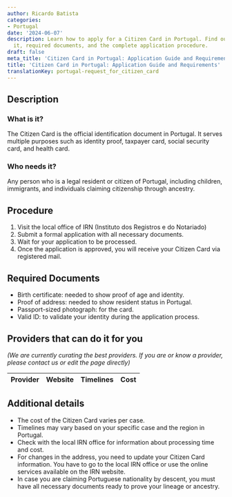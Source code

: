 ```yaml
---
author: Ricardo Batista
categories:
- Portugal
date: '2024-06-07'
description: Learn how to apply for a Citizen Card in Portugal. Find out who needs
  it, required documents, and the complete application procedure.
draft: false
meta_title: 'Citizen Card in Portugal: Application Guide and Requirements'
title: 'Citizen Card in Portugal: Application Guide and Requirements'
translationKey: portugal-request_for_citizen_card
---
```


## Description
### What is it?
The Citizen Card is the official identification document in Portugal. It serves multiple purposes such as identity proof, taxpayer card, social security card, and health card. 

### Who needs it?
Any person who is a legal resident or citizen of Portugal, including children, immigrants, and individuals claiming citizenship through ancestry.

## Procedure
1. Visit the local office of IRN (Instituto dos Registros e do Notariado)
2. Submit a formal application with all necessary documents.
3. Wait for your application to be processed.
4. Once the application is approved, you will receive your Citizen Card via registered mail. 

## Required Documents
- Birth certificate: needed to show proof of age and identity.
- Proof of address: needed to show resident status in Portugal.
- Passport-sized photograph: for the card.
- Valid ID: to validate your identity during the application process.

## Providers that can do it for you

_(We are currently curating the best providers. If you are or know a provider, please contact us or edit the page directly)_

| Provider        |     Website     |     Timelines    |       Cost      |
| --------------- | --------------- |  :-------------: | :-------------: |

## Additional details
- The cost of the Citizen Card varies per case.
- Timelines may vary based on your specific case and the region in Portugal.
- Check with the local IRN office for information about processing time and cost.
- For changes in the address, you need to update your Citizen Card information. You have to go to the local IRN office or use the online services available on the IRN website.
- In case you are claiming Portuguese nationality by descent, you must have all necessary documents ready to prove your lineage or ancestry.